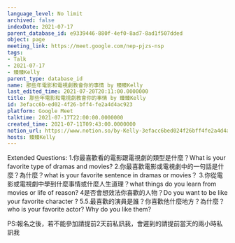 ```yaml
---
language_level: No limit
archived: false
indexDate: 2021-07-17
parent_database_id: e9339446-880f-4ef0-8ad7-8ad1f507dded
object: page
meeting_link: https://meet.google.com/nep-pjzs-nsp
tags:
- Talk
- 2021-07-17
- 臻臻Kelly
parent_type: database_id
name: 那些年電影和電視劇教會你的事情 by 臻臻Kelly
last_edited_time: 2021-07-20T20:11:00.0000000
title: 那些年電影和電視劇教會你的事情 by 臻臻Kelly
id: 3efacc6b-ed02-4f26-bff4-fe2a4d4ac923
platform: Google Meet
talktime: 2021-07-17T22:00:00.0000000
created_time: 2021-07-11T09:43:00.0000000
notion_url: https://www.notion.so/by-Kelly-3efacc6bed024f26bff4fe2a4d4ac923
hosts: 臻臻Kelly
---
```


Extended Questions:
1.你最喜歡看的電影跟電視劇的類型是什麼？What is your favorite type of dramas and movies?
2.你最喜歡電影或電視劇中的一句話是什麼？為什麼？what is your favorite sentence in dramas or movies？
3.你從電影或電視劇中學到什麼事情或什麼人生道理？what things do you learn from movies or life of reason?
4是否會想效法你喜歡的人物？Do you want to be like your favorite character ?
5.5.最喜歡的演員是誰？你喜歡他什麼地方？為什麼？who is your favorite actor? Why do you like them?

PS:報名之後，若不能參加請提前2天前私訊我，會遲到的請提前當天的兩小時私訊我



